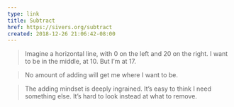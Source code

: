 ```yaml
---
type: link
title: Subtract
href: https://sivers.org/subtract
created: 2018-12-26 21:06:42-08:00
---
```

> Imagine a horizontal line, with 0 on the left and 20 on the right. I want to be in the middle, at 10. But I’m at 17.

> No amount of adding will get me where I want to be.

> The adding mindset is deeply ingrained. It’s easy to think I need something else. It’s hard to look instead at what to remove.